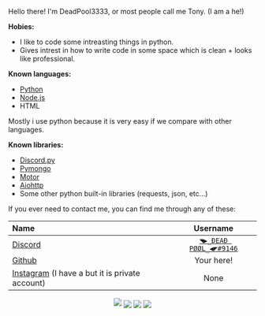 Hello there! I'm DeadPool3333, or most people call me Tony. (I am a he!)

**Hobies:**
- I like to code some intreasting things in python.
- Gives intrest in how to write code in some space which is clean + looks like professional. 

**Known languages:**
- [Python](https://www.python.org/ 'Python')
- [Node.js](https://nodejs.org/en/ 'Node.js')
- HTML

Mostly i use python because it is very easy if we compare with other languages.

**Known libraries:**
- [Discord.py](https://github.com/Rapptz/discord.py 'Discord.py')
- [Pymongo](https://github.com/mongodb/mongo-python-driver 'Pymongo')
- [Motor](https://github.com/mongodb/motor 'Motor')
- [Aiohttp](https://github.com/aio-libs/aiohttp 'Aiohttp')
- Some other python built-in libraries (requests, json, etc...)

If you ever need to contact me, you can find me through any of these:

|Name                                                                                |Username                 |
|:-----------------------------------------------------------------------------------|:-----------------------:|
|[Discord](https://discord.com "Discord")                                            |[`◥▶_ĐEAĐ PØØL_◀◤#9146`](https://discord.com/users/757590927714812057)                                                                 |
|[Github](https://github.com "Github")                                               |Your here!               |
|[Instagram](https://instagram.com "Instagram") (I have a but it is private account) |None                     |

<p align="center">
<img src="https://github-profile-summary-cards.vercel.app/api/cards/profile-details?username=DeadPool3333&theme=github_dark">
<img align="center" src="https://github-profile-summary-cards.vercel.app/api/cards/stats?username=DeadPool3333&theme=github_dark">
<img align="center" src="https://github-profile-summary-cards.vercel.app/api/cards/productive-time?username=DeadPool3333&theme=github_dark">
<img align="center" src = "https://activity-graph.herokuapp.com/graph?username=DeadPool3333&bg_color=0D1116&color=00ffff&line=00ffff&point=00ffff&hide_border=true&custom_title=DeadPool3333%27s%20Contributions">
